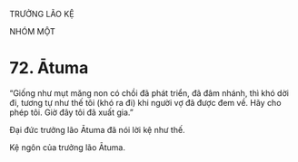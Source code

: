 TRƯỞNG LÃO KỆ

NHÓM MỘT

# 72. Ātuma

“Giống như mụt măng non có chồi đã phát triển, đã đâm nhánh, thì khó dời đi, tương tự như thế tôi (khó ra đi) khi người vợ đã được đem về. Hãy cho phép tôi. Giờ đây tôi đã xuất gia.”

Đại đức trưởng lão Ātuma đã nói lời kệ như thế.

Kệ ngôn của trưởng lão Ātuma.
